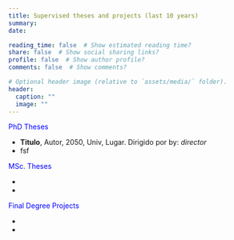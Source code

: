 ```yaml
---
title: Supervised theses and projects (last 10 years)
summary: 
date: 

reading_time: false  # Show estimated reading time?
share: false  # Show social sharing links?
profile: false  # Show author profile?
comments: false  # Show comments?

# Optional header image (relative to `assets/media/` folder).
header:
  caption: ""
  image: ""
---
```


 <!-- sort by year --> 

<span style="color:blue">PhD Theses</span>

- **Titulo**, Autor, 2050, Univ, Lugar. Dirigido por by: *director*
- fsf

<span style="color:blue">MSc. Theses</span>

-
-

<span style="color:blue">Final Degree Projects</span>

-
-
